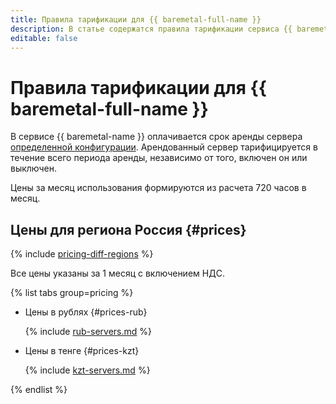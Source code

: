 ```yaml
---
title: Правила тарификации для {{ baremetal-full-name }}
description: В статье содержатся правила тарификации сервиса {{ baremetal-name }}.
editable: false
---
```


# Правила тарификации для {{ baremetal-full-name }}



В сервисе {{ baremetal-name }} оплачивается срок аренды сервера [определенной конфигурации](concepts/server-configurations.md). Арендованный сервер тарифицируется в течение всего периода аренды, независимо от того, включен он или выключен.

Цены за месяц использования формируются из расчета 720 часов в месяц.

## Цены для региона Россия {#prices}

{% include [pricing-diff-regions](../_includes/pricing-diff-regions.md) %}


Все цены указаны за 1 месяц с включением НДС.

{% list tabs group=pricing %}

- Цены в рублях {#prices-rub}

  {% include [rub-servers.md](../_pricing/baremetal/rub-servers.md) %}

- Цены в тенге {#prices-kzt}

  {% include [kzt-servers.md](../_pricing/baremetal/kzt-servers.md) %}

{% endlist %}



